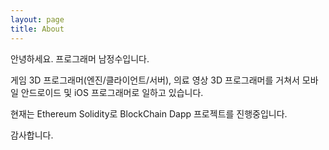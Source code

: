 ```yaml
---
layout: page
title: About
---
```

안녕하세요. 프로그래머 남정수입니다.  

게임 3D 프로그래머(엔진/클라이언트/서버), 의료 영상 3D 프로그래머를 거쳐서 
모바일 안드로이드 및 iOS 프로그래머로 일하고 있습니다.  

현재는 Ethereum Solidity로 BlockChain Dapp 프로젝트를 진행중입니다.  

감사합니다.  